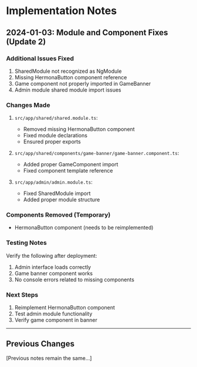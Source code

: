 # Implementation Notes

## 2024-01-03: Module and Component Fixes (Update 2)

### Additional Issues Fixed
1. SharedModule not recognized as NgModule
2. Missing HermonaButton component reference
3. Game component not properly imported in GameBanner
4. Admin module shared module import issues

### Changes Made

1. `src/app/shared/shared.module.ts`:
   - Removed missing HermonaButton component
   - Fixed module declarations
   - Ensured proper exports

2. `src/app/shared/components/game-banner/game-banner.component.ts`:
   - Added proper GameComponent import
   - Fixed component template reference

3. `src/app/admin/admin.module.ts`:
   - Fixed SharedModule import
   - Added proper module structure

### Components Removed (Temporary)
- HermonaButton component (needs to be reimplemented)

### Testing Notes
Verify the following after deployment:
1. Admin interface loads correctly
2. Game banner component works
3. No console errors related to missing components

### Next Steps
1. Reimplement HermonaButton component
2. Test admin module functionality
3. Verify game component in banner

---

## Previous Changes
[Previous notes remain the same...]